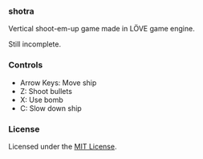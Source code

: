 ### shotra

Vertical shoot-em-up game made in LÖVE game engine.

Still incomplete.

### Controls

- Arrow Keys: Move ship
- Z: Shoot bullets
- X: Use bomb
- C: Slow down ship

### License

Licensed under the [MIT License](/LICENSE.md).